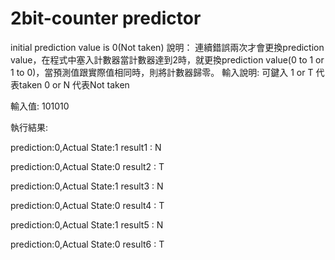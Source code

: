 # 2bit-counter predictor
initial prediction value is 0(Not taken)
說明：
連續錯誤兩次才會更換prediction value，在程式中塞入計數器當計數器達到2時，就更換prediction value(0 to 1 or 1 to 0)，當預測值跟實際值相同時，則將計數器歸零。
輸入說明:
可鍵入
1 or T 代表taken
0 or N 代表Not taken

輸入值:
101010

執行結果:

prediction:0,Actual State:1
result1 : N

prediction:0,Actual State:0
result2 : T

prediction:0,Actual State:1
result3 : N

prediction:0,Actual State:0
result4 : T

prediction:0,Actual State:1
result5 : N

prediction:0,Actual State:0
result6 : T
